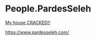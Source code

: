 # People.PardesSeleh
[My house CRACKED!!](https://www.youtube.com/watch?v=GD1qrFHb-Ao&amp;ab_channel=PardesSeleh)

https://www.pardesseleh.com/
